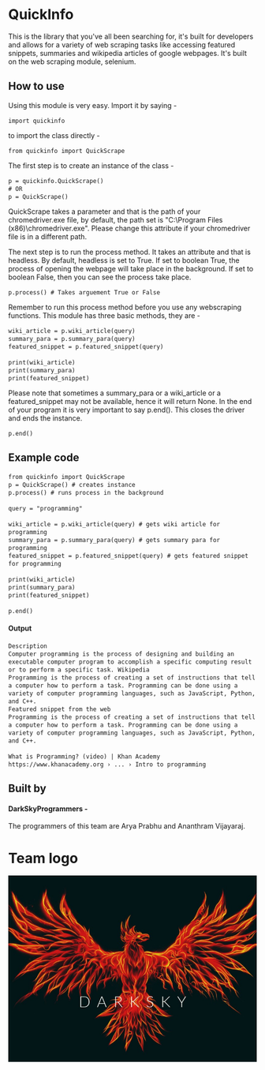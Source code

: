 # QuickInfo
 This is the library that you've all been searching for, it's built for developers and allows for a variety of web scraping tasks like accessing featured snippets, summaries and wikipedia articles of google webpages. It's built on the web scraping module, selenium.


## How to use

Using this module is very easy. Import it by saying - 
```
import quickinfo
```
to import the class directly - 
```
from quickinfo import QuickScrape
```
The first step is to create an instance of the class - 
```
p = quickinfo.QuickScrape()
# OR
p = QuickScrape()
```
QuickScrape takes a parameter and that is the path of your chromedriver.exe file, by default, the path set is "C:\Program Files (x86)\chromedriver.exe". Please change this attribute if your chromedriver file is in a different path.

The next step is to run the process method. It takes an attribute and that is headless. By default, headless is set to True. If set to boolean True, the process of opening the webpage will take place in the background. If set to boolean False, then you can see the process take place.

```
p.process() # Takes arguement True or False
```
Remember to run this process method before you use any webscraping functions.
This module has three basic methods, they are - 

```
wiki_article = p.wiki_article(query)
summary_para = p.summary_para(query)
featured_snippet = p.featured_snippet(query)

print(wiki_article)
print(summary_para)
print(featured_snippet)
```

Please note that sometimes a summary_para or a wiki_article or a featured_snippet may not be available, hence it will return None.
In the end of your program it is very important to say p.end(). This closes the driver and ends the instance.

```
p.end()
```

## Example code 
```
from quickinfo import QuickScrape
p = QuickScrape() # creates instance
p.process() # runs process in the background

query = "programming"

wiki_article = p.wiki_article(query) # gets wiki article for programming
summary_para = p.summary_para(query) # gets summary para for programming
featured_snippet = p.featured_snippet(query) # gets featured snippet for programming

print(wiki_article)
print(summary_para)
print(featured_snippet)

p.end()
```

#### Output
```
Description
Computer programming is the process of designing and building an executable computer program to accomplish a specific computing result or to perform a specific task. Wikipedia
Programming is the process of creating a set of instructions that tell a computer how to perform a task. Programming can be done using a variety of computer programming languages, such as JavaScript, Python, and C++.
Featured snippet from the web
Programming is the process of creating a set of instructions that tell a computer how to perform a task. Programming can be done using a variety of computer programming languages, such as JavaScript, Python, and C++.

What is Programming? (video) | Khan Academy
https://www.khanacademy.org › ... › Intro to programming
```
## Built by
#### DarkSkyProgrammers - 
The programmers of this team are Arya Prabhu and Ananthram Vijayaraj.


# Team logo




![alt text](darkskylogo.jpeg)
